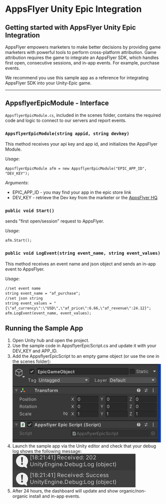 # AppsFlyer Unity Epic Integration

## **Getting started with AppsFlyer Unity Epic Integration**

AppsFlyer empowers marketers to make better decisions by providing game marketers with powerful tools to perform cross-platform attribution.
Game attribution requires the game to integrate an AppsFlyer SDK, which handles first open, consecutive sessions, and in-app events. For example, purchase events.

We recommend you use this sample app as a reference for integrating AppsFlyer SDK into your Unity-Epic game.

<hr/>

## **AppsflyerEpicModule - Interface**

`AppsflyerEpicModule.cs`, included in the scenes folder, contains the required code and logic to connect to our servers and report events.

### `AppsflyerEpicModule(string appid, string devkey)`

This method receives your api key and app id, and initializes the AppsFlyer Module.

_Usage_:

```
AppsflyerEpicModule afm = new AppsflyerEpicModule("EPIC_APP_ID", "DEV_KEY");
```

_Arguments_:

- EPIC_APP_ID - you may find your app in the epic store link
- DEV_KEY - retrieve the Dev key from the marketer or the [AppsFlyer HQ](https://support.appsflyer.com/hc/en-us/articles/211719806-App-settings-#general-app-settings).

### `public void Start()`

sends "first open/session" request to AppsFlyer.

_Usage_:

```
afm.Start();
```

### `public void LogEvent(string event_name, string event_values)`

This method receives an event name and json object and sends an in-app event to AppsFlyer.

_Usage_:

```
//set event name
string event_name = "af_purchase";
//set json string
string event_values = "{\"af_currency\":\"USD\",\"af_price\":6.66,\"af_revenue\":24.12}";
afm.LogEvent(event_name, event_values);
```

## Running the Sample App

1. Open Unity hub and open the project.
2. Use the sample code in AppsflyerEpicScript.cs and update it with your DEV_KEY and APP_ID.
3. Add the AppsflyerEpicScript to an empty game object (or use the one in the scenes folder):
   ![Request-OK](EpicGameObject.PNG)
4. Launch the sample app via the Unity editor and check that your debug log shows the following message:
   ![Request-OK](202OK.PNG)
5. After 24 hours, the dashboard will update and show organic/non-organic install and in-app events.
